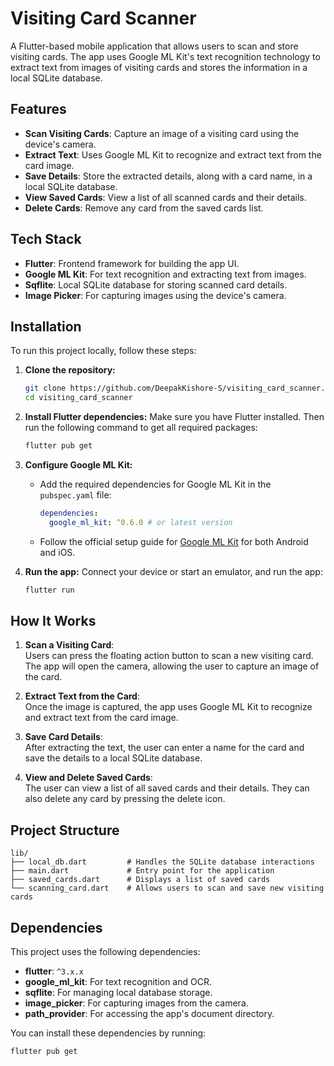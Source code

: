 
# Visiting Card Scanner

A Flutter-based mobile application that allows users to scan and store visiting cards. The app uses Google ML Kit's text recognition technology to extract text from images of visiting cards and stores the information in a local SQLite database.

## Features

- **Scan Visiting Cards**: Capture an image of a visiting card using the device's camera.
- **Extract Text**: Uses Google ML Kit to recognize and extract text from the card image.
- **Save Details**: Store the extracted details, along with a card name, in a local SQLite database.
- **View Saved Cards**: View a list of all scanned cards and their details.
- **Delete Cards**: Remove any card from the saved cards list.

## Tech Stack

- **Flutter**: Frontend framework for building the app UI.
- **Google ML Kit**: For text recognition and extracting text from images.
- **Sqflite**: Local SQLite database for storing scanned card details.
- **Image Picker**: For capturing images using the device's camera.

## Installation

To run this project locally, follow these steps:

1. **Clone the repository:**
   ```bash
   git clone https://github.com/DeepakKishore-S/visiting_card_scanner.git
   cd visiting_card_scanner
   ```

2. **Install Flutter dependencies:**
   Make sure you have Flutter installed. Then run the following command to get all required packages:
   ```bash
   flutter pub get
   ```

3. **Configure Google ML Kit:**
   - Add the required dependencies for Google ML Kit in the `pubspec.yaml` file:
     ```yaml
     dependencies:
       google_ml_kit: ^0.6.0 # or latest version
     ```
   - Follow the official setup guide for [Google ML Kit](https://developers.google.com/ml-kit) for both Android and iOS.

4. **Run the app:**
   Connect your device or start an emulator, and run the app:
   ```bash
   flutter run
   

## How It Works

1. **Scan a Visiting Card**:  
   Users can press the floating action button to scan a new visiting card. The app will open the camera, allowing the user to capture an image of the card.

2. **Extract Text from the Card**:  
   Once the image is captured, the app uses Google ML Kit to recognize and extract text from the card image.

3. **Save Card Details**:  
   After extracting the text, the user can enter a name for the card and save the details to a local SQLite database.

4. **View and Delete Saved Cards**:  
   The user can view a list of all saved cards and their details. They can also delete any card by pressing the delete icon.

## Project Structure

```
lib/
├── local_db.dart         # Handles the SQLite database interactions
├── main.dart             # Entry point for the application
├── saved_cards.dart      # Displays a list of saved cards
└── scanning_card.dart    # Allows users to scan and save new visiting cards
```

## Dependencies

This project uses the following dependencies:

- **flutter**: `^3.x.x`
- **google_ml_kit**: For text recognition and OCR.
- **sqflite**: For managing local database storage.
- **image_picker**: For capturing images from the camera.
- **path_provider**: For accessing the app's document directory.

You can install these dependencies by running:

```bash
flutter pub get

